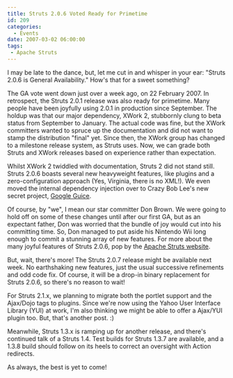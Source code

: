 ```yaml
---
title: Struts 2.0.6 Voted Ready for Primetime
id: 209
categories:
  - Events
date: 2007-03-02 06:00:00
tags:
 - Apache Struts
---
```


I may be late to the dance, but, let me cut in and whisper in your ear: "Struts 2.0.6 is General Availability." How's that for a sweet something?

The GA vote went down just over a week ago, on 22 February 2007\. In retrospect, the Struts 2.0.1 release was also ready for primetime. Many people have been joyfully using 2.0.1 in production since September. The holdup was that our major dependency, XWork 2, stubbornly clung to beta status from September to January. The actual code was fine, but the XWork committers wanted to spruce up the documentation and did not want to stamp the distribution "final" yet. Since then, the XWork group has changed to a milestone release system, as Struts uses. Now, we can grade both Struts and XWork releases based on experience rather than expectation.

Whilst XWork 2 twiddled with documentation, Struts 2 did not stand still. Struts 2.0.6 boasts several new heavyweight features, like plugins and a zero-configuration approach (Yes, Virginia, there is no XML!). We even moved the internal dependency injection over to Crazy Bob Lee's new secret project, [Google Guice](http://code.google.com/p/google-guice/).

Of course, by "we", I mean our star committer Don Brown. We were going to hold off on some of these changes until after our first GA, but as an expectant father, Don was worried that the bundle of joy would cut into his committing time. So, Don managed to put aside his Nintendo Wii long enough to commit a stunning array of new features. For more about the many joyful features of Struts 2.0.6, pop by the [Apache Struts website](http://struts.apache.org/).

But, wait, there's more! The Struts 2.0.7 release might be available next week. No earthshaking new features, just the usual successive refinements and odd code fix. Of course, it will be a drop-in binary replacement for Struts 2.0.6, so there's no reason to wait!

For Struts 2.1.x, we planning to migrate both the portlet support and the Ajax/Dojo tags to plugins. Since we're now using the Yahoo User Interface Library (YUI) at work, I'm also thinking we might be able to offer a Ajax/YUI plugin too. But, that's another post. :)

Meanwhile, Struts 1.3.x is ramping up for another release, and there's continued talk of a Struts 1.4\. Test builds for Struts 1.3.7 are available, and a 1.3.8 build should follow on its heels to correct an oversight with Action redirects.

As always, the best is yet to come!